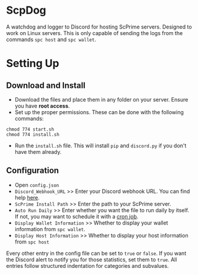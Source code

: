 # ScpDog
A watchdog and logger to Discord for hosting ScPrime servers. Designed to work on Linux servers. This is only capable of sending the logs from the commands `spc host` and `spc wallet`.

# Setting Up

## Download and Install
- Download the files and place them in any folder on your server. Ensure you have **root access**.
- Set up the proper permissions. These can be done with the following commands:
```
chmod 774 start.sh
chmod 774 install.sh
```
- Run the `install.sh` file. This will install `pip` and `discord.py` if you don't have them already.

## Configuration
- Open `config.json`
- `Discord_Webhook_URL` >> Enter your Discord webhook URL. You can find help [here](https://support.discord.com/hc/en-us/articles/228383668-Intro-to-Webhooks).
- `ScPrime Install Path` >> Enter the path to your ScPrime server.
- `Auto Run Daily` >> Enter whether you want the file to run daily by itself. If not, you may want to schedule it with a [cron job](https://www.hostinger.com/tutorials/cron-job).
- `Display Wallet Information` >> Whether to display your wallet information from `spc wallet`.
- `Display Host Information` >> Whether to display your host information from `spc host`

Every other entry in the config file can be set to `true` or `false`. If you want the Discord alert to notify you for those statistics, set them to `true`. All entries follow structured indentation for categories and subvalues.

